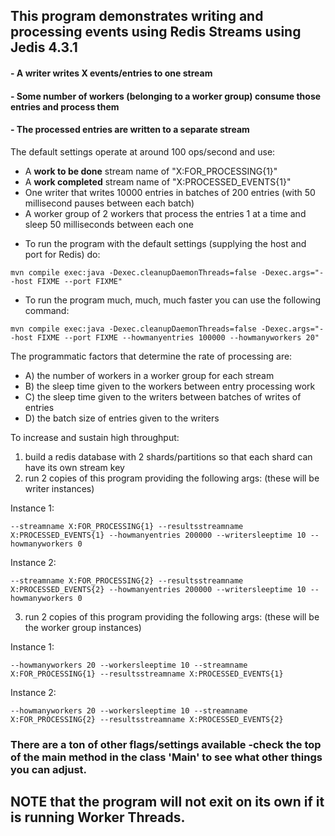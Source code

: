 ## This program demonstrates writing and processing events using Redis Streams using Jedis 4.3.1

#### - A writer writes X events/entries to one stream
#### - Some number of workers (belonging to a worker group) consume those entries and process them
#### - The processed entries are written to a separate stream

The default settings operate at around 100 ops/second and use:
- A **work to be done** stream name of "X:FOR_PROCESSING{1}"
- A **work completed** stream name of "X:PROCESSED_EVENTS{1}"
- One writer that writes 10000 entries in batches of 200 entries (with 50 millisecond pauses between each batch)
- A worker group of 2 workers that process the entries 1 at a time and sleep 50 milliseconds between each one

* To run the program with the default settings (supplying the host and port for Redis) do:
```
mvn compile exec:java -Dexec.cleanupDaemonThreads=false -Dexec.args="--host FIXME --port FIXME"
```

* To run the program much, much, much faster you can use the following command:
```
mvn compile exec:java -Dexec.cleanupDaemonThreads=false -Dexec.args="--host FIXME --port FIXME --howmanyentries 100000 --howmanyworkers 20"
```


The programmatic factors that determine the rate of processing are:
- A) the number of workers in a worker group for each stream
- B) the sleep time given to the workers between entry processing work
- C) the sleep time given to the writers between batches of writes of entries
- D) the batch size of entries given to the writers

To increase and sustain high throughput:
1. build a redis database with 2 shards/partitions so that each shard can have its own stream key
2. run 2 copies of this program providing the following args: (these will be writer instances)

Instance 1:
```  
--streamname X:FOR_PROCESSING{1} --resultsstreamname X:PROCESSED_EVENTS{1} --howmanyentries 200000 --writersleeptime 10 --howmanyworkers 0
```
Instance 2:
```
--streamname X:FOR_PROCESSING{2} --resultsstreamname X:PROCESSED_EVENTS{2} --howmanyentries 200000 --writersleeptime 10 --howmanyworkers 0
```
3. run 2 copies of this program providing the following args: (these will be the worker group instances)

Instance 1:
```
--howmanyworkers 20 --workersleeptime 10 --streamname X:FOR_PROCESSING{1} --resultsstreamname X:PROCESSED_EVENTS{1}
```

Instance 2:
```
--howmanyworkers 20 --workersleeptime 10 --streamname X:FOR_PROCESSING{2} --resultsstreamname X:PROCESSED_EVENTS{2}
```


### There are a ton of other flags/settings available -check the top of the main method in the class 'Main' to see what other things you can adjust.

## NOTE that the program will not exit on its own if it is running Worker Threads.